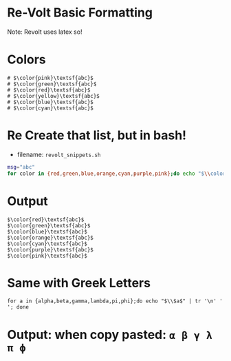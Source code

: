 # Re-Volt Basic Formatting 
Note: Revolt uses latex so!

# Colors
```
# $\color{pink}\textsf{abc}$
# $\color{green}\textsf{abc}$
# $\color{red}\textsf{abc}$
# $\color{yellow}\textsf{abc}$
# $\color{blue}\textsf{abc}$
# $\color{cyan}\textsf{abc}$

```

# Re Create that list, but in bash!

- filename: `revolt_snippets.sh` 
```sh
msg="abc"
for color in {red,green,blue,orange,cyan,purple,pink};do echo "$\\color{$color}\\textsf{$msg}$"; done
```

# Output
```
$\color{red}\textsf{abc}$
$\color{green}\textsf{abc}$
$\color{blue}\textsf{abc}$
$\color{orange}\textsf{abc}$
$\color{cyan}\textsf{abc}$
$\color{purple}\textsf{abc}$
$\color{pink}\textsf{abc}$
```

# Same with Greek Letters
`for a in {alpha,beta,gamma,lambda,pi,phi};do echo "$\\$a$" | tr '\n' ' '; done `

# Output: when copy pasted: `α β γ λ π ϕ`




